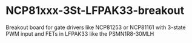 # NCP81xxx-3St-LFPAK33-breakout
Breakout board for gate drivers like NCP81253 or NCP81161 with 3-state PWM input and FETs in LFPAK33 like the PSMN1R8-30MLH
